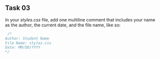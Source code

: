 ## Task 03
In your *styles.css* file, add one multiline comment that includes your name as the author, the current date, and the file name, like so: 
```css
 /*  
Author: Student Name 
File Name: styles.css
Date: MM/DD/YYYY
*/
```